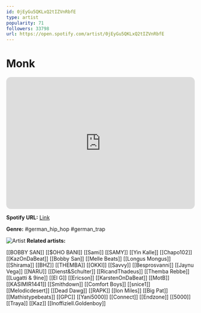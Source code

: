 ```yaml
---
id: 0jEyGu5QKLxQ2tIZVnRbfE
type: artist
popularity: 71
followers: 33798
url: https://open.spotify.com/artist/0jEyGu5QKLxQ2tIZVnRbfE
---
```

# Monk

<iframe style="border-radius:12px" src="https://open.spotify.com/embed/artist/0jEyGu5QKLxQ2tIZVnRbfE" width="100%" height="352" frameBorder="0" allowfullscreen="" allow="autoplay; clipboard-write; encrypted-media; fullscreen; picture-in-picture" loading="lazy"></iframe>

**Spotify URL:** [Link](https://open.spotify.com/artist/0jEyGu5QKLxQ2tIZVnRbfE)

**Genre:**  #german_hip_hop #german_trap

![Artist](https://i.scdn.co/image/ab6761610000e5eb9b2412a749e9f311ee079e87)
**Related artists:**

[[BOBBY SAN]]
[[$OHO BANI]]
[[Sami]]
[[SAMY]]
[[Yin Kalle]]
[[Chapo102]]
[[KazOnDaBeat]]
[[Bobby San]]
[[Melle Beats]]
[[Longus Mongus]]
[[Shirama]]
[[BHZ]]
[[THEMBA]]
[[OKKI]]
[[Savvy]]
[[Besprosvanni]]
[[Jaynu Vega]]
[[NARU]]
[[Dienst&Schulter]]
[[RicandThadeus]]
[[Themba Rebbe]]
[[Lugatti & 9ine]]
[[El G]]
[[Ericson]]
[[KarstenOnDaBeat]]
[[MotB]]
[[KASIMIR1441]]
[[Smithdown]]
[[Comfort Boys]]
[[snice1]]
[[Melodicdesert]]
[[Dead Dawg]]
[[RAPK]]
[[Ion Miles]]
[[Big Pat]]
[[Mathistypebeats]]
[[GPC]]
[[Yani5000]]
[[Connect]]
[[Endzone]]
[[5000]]
[[Traya]]
[[Kaz]]
[[Inoffiziell.Goldenboy]]

